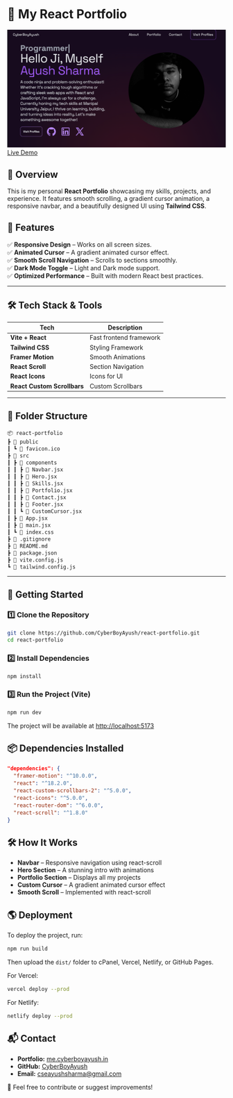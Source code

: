 # 🚀 My React Portfolio  

![Portfolio Screenshot](./src/assets/project1.png)  
[Live Demo](https://cyberboyayush.in)

## 📌 Overview  
This is my personal **React Portfolio** showcasing my skills, projects, and experience. It features smooth scrolling, a gradient cursor animation, a responsive navbar, and a beautifully designed UI using **Tailwind CSS**.

## 🌟 Features  
✅ **Responsive Design** – Works on all screen sizes.  
✅ **Animated Cursor** – A gradient animated cursor effect.  
✅ **Smooth Scroll Navigation** – Scrolls to sections smoothly.  
✅ **Dark Mode Toggle** – Light and Dark mode support.  
✅ **Optimized Performance** – Built with modern React best practices.  

---

## 🛠️ Tech Stack & Tools  

| Tech | Description |
|------|------------|
| **Vite + React** | Fast frontend framework |
| **Tailwind CSS** | Styling Framework |
| **Framer Motion** | Smooth Animations |
| **React Scroll** | Section Navigation |
| **React Icons** | Icons for UI |
| **React Custom Scrollbars** | Custom Scrollbars |

---

## 📂 Folder Structure  
```
📦 react-portfolio
┣ 📂 public
┃ ┗ 📜 favicon.ico
┣ 📂 src
┃ ┣ 📂 components
┃ ┃ ┣ 📜 Navbar.jsx
┃ ┃ ┣ 📜 Hero.jsx
┃ ┃ ┣ 📜 Skills.jsx
┃ ┃ ┣ 📜 Portfolio.jsx
┃ ┃ ┣ 📜 Contact.jsx
┃ ┃ ┣ 📜 Footer.jsx
┃ ┃ ┗ 📜 CustomCursor.jsx
┃ ┣ 📜 App.jsx
┃ ┣ 📜 main.jsx
┃ ┗ 📜 index.css
┣ 📜 .gitignore
┣ 📜 README.md
┣ 📜 package.json
┣ 📜 vite.config.js
┗ 📜 tailwind.config.js
```

---

## 🚀 Getting Started  

### 1️⃣ Clone the Repository  
```sh
git clone https://github.com/CyberBoyAyush/react-portfolio.git
cd react-portfolio
```

### 2️⃣ Install Dependencies
```sh
npm install
```

### 3️⃣ Run the Project (Vite)
```sh
npm run dev
```

The project will be available at [http://localhost:5173](http://localhost:5173)

## 📦 Dependencies Installed
```json
"dependencies": {
  "framer-motion": "^10.0.0",
  "react": "^18.2.0",
  "react-custom-scrollbars-2": "^5.0.0",
  "react-icons": "^5.0.0",
  "react-router-dom": "^6.0.0",
  "react-scroll": "^1.8.0"
}
```

## 🛠️ How It Works
- **Navbar** – Responsive navigation using react-scroll
- **Hero Section** – A stunning intro with animations
- **Portfolio Section** – Displays all my projects
- **Custom Cursor** – A gradient animated cursor effect
- **Smooth Scroll** – Implemented with react-scroll

## 🌎 Deployment

To deploy the project, run:
```sh
npm run build
```

Then upload the `dist/` folder to cPanel, Vercel, Netlify, or GitHub Pages.

For Vercel:
```sh
vercel deploy --prod
```

For Netlify:
```sh
netlify deploy --prod
```

## 📬 Contact

- **Portfolio:** [me.cyberboyayush.in](https://me.cyberboyayush.in)
- **GitHub:** [CyberBoyAyush](https://github.com/CyberBoyAyush)
- **Email:** [cseayushsharma@gmail.com](cseayushsharma@gmail.com)

🚀 Feel free to contribute or suggest improvements!
